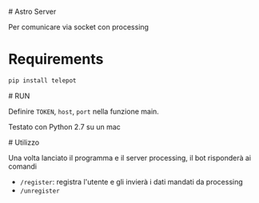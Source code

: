 # Astro Server

Per comunicare via socket con processing

# Requirements

```bash
pip install telepot
```

# RUN

Definire `TOKEN`, `host`, `port` nella funzione main.

Testato con Python 2.7 su un mac

# Utilizzo

Una volta lanciato il programma e il server processing, il bot risponderà ai comandi

- `/register`: registra l'utente e gli invierà i dati mandati da processing
- `/unregister`
